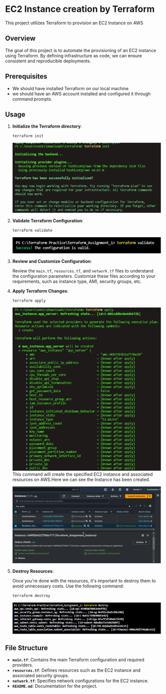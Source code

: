 
# EC2 Instance creation by Terraform 

This project utilizes Terraform to provision an EC2 Instance on AWS  


## Overview
The goal of this project is to automate the provisioning of an EC2 instance using Terraform. By defining infrastructure as code, we can ensure consistent and reproducible deployments.

## Prerequisites
- We should have installed Terraform on our local machine
- we should have an AWS account installed and configured it through command prompts. 
## Usage

1. **Initialize the Terraform directory**:

    ```bash
    terraform init
    ```
    ![terraform init](Images\Init.png)

2. **Validate Terraform Configuration**:

    ```bash
    terraform validate
    ```

    ![terraform validate](Images\Validate.png)

3. **Review and Customize Configuration**:
   
   Review the `main.tf`, `resources.tf`, and `network.tf` files to understand the configuration parameters. Customize these files according to your requirements, such as instance type, AMI, security groups, etc.

4. **Apply Terraform Changes**:

    ```bash
    terraform apply
    ```
    ![terraform apply](Images\apply.png)
   This command will create the specified EC2 instance and associated resources on AWS.Here we can see the Instance has been created. 

   ![terraform Instance](Images\Instance_Created.png)

5. **Destroy Resources**:

   Once you're done with the resources, it's important to destroy them to avoid unnecessary costs. Use the following command:

    ```bash
    terraform destroy
    ```
    ![terraform Destroy](Images\Destroy.png)

## File Structure

- **`main.tf`**: Contains the main Terraform configuration and required providers.
- **`resources.tf`**: Defines resources such as the EC2 instance and associated security groups.
- **`network.tf`**: Specifies network configurations for the EC2 instance.
- **`README.md`**: Documentation for the project.
